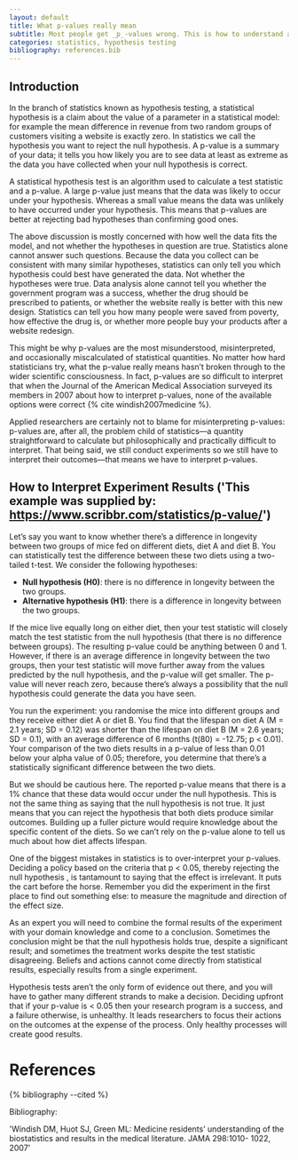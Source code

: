 ```yaml
---
layout: default
title: What p-values really mean
subtitle: Most people get _p_-values wrong. This is how to understand and apply them correctly.
categories: statistics, hypothesis testing
bibliography: references.bib
---
```


## Introduction

In the branch of statistics known as hypothesis testing,  a statistical hypothesis is a claim about the value of a parameter in a statistical model: for example  the mean difference in revenue from two random groups of customers visiting a website is exactly zero. In statistics we call the hypothesis you want to reject the null hypothesis. A p-value is a summary of your data; it tells you how likely you are to see data at least as extreme as the data you have collected when your null hypothesis is correct.

A statistical hypothesis test is an algorithm used to calculate a test statistic and a p-value. A large p-value just means that the data was likely to occur under your hypothesis. Whereas a small value means the data was unlikely to have occurred under your hypothesis. This means that p-values are better at rejecting bad hypotheses than confirming good ones.

The above discussion is mostly concerned with how well the data fits the model, and not whether the hypotheses in question are true. Statistics alone cannot answer such questions. Because the data you collect can be consistent with many similar hypotheses, statistics can only tell you which hypothesis could best have generated the data. Not whether the hypotheses were true. Data analysis alone cannot tell you whether the government program was a success, whether the drug should be prescribed to patients, or whether the website really is better with this new design. Statistics can tell you how many people were saved from poverty, how effective the drug is, or whether more people buy your products after a website redesign.

This might be why p-values are the most misunderstood, misinterpreted, and occasionally miscalculated of statistical quantities. No matter how hard statisticians try, what the p-value really means hasn’t broken through to the wider scientific consciousness. In fact, p-values are so difficult to interpret that when the Journal of the American Medical Association surveyed its members in 2007 about how to interpret p-values, none of the available options were correct {% cite windish2007medicine %}.

Applied researchers are certainly not to blame for misinterpreting p-values: p-values are, after all,  the problem child of statistics—a quantity straightforward to calculate but philosophically and practically difficult to interpret. That being said, we still conduct experiments so we still have to interpret their outcomes—that means we have to interpret p-values.

## How to Interpret Experiment Results ('This example was supplied by: https://www.scribbr.com/statistics/p-value/')

Let’s say you want to know whether there’s a difference in longevity between two groups of mice fed on different diets, diet A and diet B. You can statistically test the difference between these two diets using a two-tailed t-test. We consider the following hypotheses:

* __Null hypothesis (H0)__: there is no difference in longevity between the two groups.
* __Alternative hypothesis (H1)__: there is a difference in longevity between the two groups.

If the mice live equally long on either diet, then your test statistic will closely match the test statistic from the null hypothesis (that there is no difference between groups). The resulting p-value could be anything between 0 and 1. However, if there is an average difference in longevity between the two groups, then your test statistic will move further away from the values predicted by the null hypothesis, and the p-value will get smaller. The p-value will never reach zero, because there’s always a possibility that the null hypothesis could generate the data you have seen.

You run the experiment: you randomise the mice into different groups and they receive either diet A or diet B. You find that the lifespan on diet A (M = 2.1 years; SD = 0.12) was shorter than the lifespan on diet B (M = 2.6 years; SD = 0.1), with an average difference of 6 months (t(80) = -12.75; p < 0.01). Your comparison of the two diets results in a p-value of less than 0.01 below your alpha value of 0.05; therefore, you determine that there’s a statistically significant difference between the two diets.

But we should be cautious here. The reported p-value means that there is a 1% chance that these data would occur under the null hypothesis. This is not the same thing as saying that the null hypothesis is not true. It just means that you can reject the hypothesis that both diets produce similar outcomes. Building up a fuller picture would require knowledge about the specific content of the diets. So we can’t rely on the p-value alone to tell us much about how diet affects lifespan.

One of the biggest mistakes in statistics is to over-interpret your p-values. Deciding a policy based on the criteria that p < 0.05, thereby rejecting the null hypothesis , is tantamount to saying that the effect is irrelevant. It puts the cart before the horse. Remember you did the experiment in the first place to find out something else: to measure the magnitude and direction of the effect size.

As an expert you will need to combine the formal results of the experiment with your domain knowledge and come to a conclusion. Sometimes the conclusion might be that the null hypothesis holds true, despite a significant result; and sometimes the treatment works despite the test statistic disagreeing. Beliefs and actions cannot come directly from statistical results, especially results from a single experiment.

Hypothesis tests aren’t the only form of evidence out there, and you will have to gather many different strands to make a decision. Deciding upfront that if your p-value is  < 0.05 then your research program is a success, and a failure otherwise, is unhealthy. It leads researchers to focus their actions on the outcomes at the expense of the process. Only healthy processes will create good results.

# References
{% bibliography --cited %}

Bibliography:

'Windish DM, Huot SJ, Green ML: Medicine residents’ understanding of the biostatistics and results in the medical literature. JAMA 298:1010- 1022, 2007'
